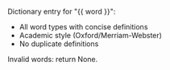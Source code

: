 Dictionary entry for "{{ word }}":

- All word types with concise definitions
- Academic style (Oxford/Merriam-Webster)
- No duplicate definitions

Invalid words: return None.
